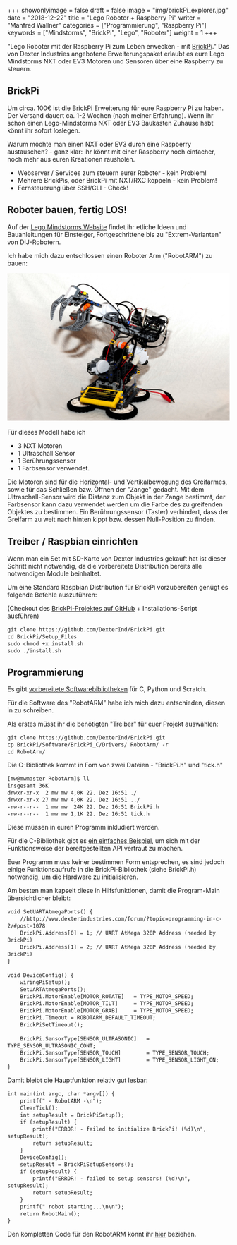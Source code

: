 +++
showonlyimage = false
draft = false
image = "img/brickPi_explorer.jpg"
date = "2018-12-22"
title = "Lego Roboter + Raspberry Pi"
writer = "Manfred Wallner"
categories = ["Programmierung", "Raspberry Pi"]
keywords = ["Mindstorms", "BrickPi", "Lego", "Roboter"]
weight = 1
+++

"Lego Roboter mit der Raspberry Pi zum Leben erwecken - mit [BrickPi](https://www.dexterindustries.com/brickpi/)."
Das von Dexter Industries angebotene Erweiterungspaket erlaubt es eure Lego Mindstorms NXT oder EV3 Motoren und Sensoren über eine Raspberry zu steuern.
<!--more-->

## BrickPi
Um circa. 100€ ist die [BrickPi](https://www.dexterindustries.com/brickpi/) Erweiterung für eure Raspberry Pi zu haben. Der Versand dauert ca. 1-2 Wochen (nach meiner Erfahrung). Wenn ihr schon einen Lego-Mindstorms NXT oder EV3 Baukasten Zuhause habt könnt ihr sofort loslegen.

Warum möchte man einen NXT oder EV3 durch eine Raspberry austauschen? - ganz klar: ihr könnt mit einer Raspberry noch einfacher, noch mehr aus euren Kreationen rausholen. 
* Webserver / Services zum steuern eurer Roboter - kein Problem!
* Mehrere BrickPis, oder BrickPi mit NXT/RXC koppeln - kein Problem!
* Fernsteuerung über SSH/CLI - Check!

## Roboter bauen, fertig LOS!

Auf der [Lego Mindstorms Website](https://www.lego.com/de-de/mindstorms) findet ihr etliche Ideen und Bauanleitungen für Einsteiger, Fortgeschrittene bis zu "Extrem-Varianten" von DIJ-Robotern. 

Ich habe mich dazu entschlossen einen Roboter Arm ("RobotARM") zu bauen:

![Lego Roboter Arm](../../img/robotARM.jpg)

Für dieses Modell habe ich 
* 3 NXT Motoren
* 1 Ultraschall Sensor
* 1 Berührungssensor
* 1 Farbsensor
verwendet.

Die Motoren sind für die Horizontal- und Vertikalbewegung des Greifarmes, sowie für das Schließen bzw. Öffnen der "Zange" gedacht.
Mit dem Ultraschall-Sensor wird die Distanz zum Objekt in der Zange bestimmt, der Farbsensor kann dazu verwendet werden um die Farbe des zu greifenden Objektes zu bestimmen.
Ein Berührungssensor (Taster) verhindert, dass der Greifarm zu weit nach hinten kippt bzw. dessen Null-Position zu finden.

## Treiber / Raspbian einrichten

Wenn man ein Set mit SD-Karte von Dexter Industries gekauft hat ist dieser Schritt nicht notwendig, da die vorbereitete Distribution bereits alle notwendigen Module beinhaltet.

Um eine Standard Raspbian Distribution für BrickPi vorzubereiten genügt es folgende Befehle auszuführen:

(Checkout des [BrickPi-Projektes auf GitHub](https://github.com/DexterInd/BrickPi) + Installations-Script ausführen)

```
git clone https://github.com/DexterInd/BrickPi.git
cd BrickPi/Setup_Files
sudo chmod +x install.sh
sudo ./install.sh
```

## Programmierung

Es gibt [vorbereitete Softwarebibliotheken](https://github.com/DexterInd/BrickPi/tree/master/Software) für C, Python und Scratch.

Für die Software des "RobotARM" habe ich mich dazu entschieden, diesen in zu schreiben.

Als erstes müsst ihr die benötigten "Treiber" für euer Projekt auswählen:
```
git clone https://github.com/DexterInd/BrickPi.git
cp BrickPi/Software/BrickPi_C/Drivers/ RobotArm/ -r
cd RobotArm/
```

Die C-Bibliothek kommt in Fom von zwei Dateien - "BrickPi.h" und "tick.h"
```
[mw@mwmaster RobotArm]$ ll
insgesamt 36K
drwxr-xr-x  2 mw mw 4,0K 22. Dez 16:51 ./
drwxr-xr-x 27 mw mw 4,0K 22. Dez 16:51 ../
-rw-r--r--  1 mw mw  24K 22. Dez 16:51 BrickPi.h
-rw-r--r--  1 mw mw 1,1K 22. Dez 16:51 tick.h
```
Diese müssen in euren Programm inkludiert werden.

Für die C-Bibliothek gibt es [ein einfaches Beispiel](https://github.com/DexterInd/BrickPi/tree/master/Software/BrickPi_C/Project_Examples), um sich mit der Funktionsweise der bereitgestellten API vertraut zu machen.

Euer Programm muss keiner bestimmen Form entsprechen, es sind jedoch einige Funktionsaufrufe in die BrickPi-Bibliothek (siehe BrickPi.h) notwendig, um die Hardware zu initialisieren.

Am besten man kapselt diese in Hilfsfunktionen, damit die Program-Main übersichtlicher bleibt:
```
void SetUARTAtmegaPorts() {
    //http://www.dexterindustries.com/forum/?topic=programming-in-c-2/#post-1078
    BrickPi.Address[0] = 1; // UART AtMega 328P Address (needed by BrickPi)
    BrickPi.Address[1] = 2; // UART AtMega 328P Address (needed by BrickPi)
}

void DeviceConfig() {
    wiringPiSetup();
    SetUARTAtmegaPorts();
    BrickPi.MotorEnable[MOTOR_ROTATE]   = TYPE_MOTOR_SPEED;
    BrickPi.MotorEnable[MOTOR_TILT]     = TYPE_MOTOR_SPEED;
    BrickPi.MotorEnable[MOTOR_GRAB]     = TYPE_MOTOR_SPEED;
    BrickPi.Timeout = ROBOTARM_DEFAULT_TIMEOUT;
    BrickPiSetTimeout();

    BrickPi.SensorType[SENSOR_ULTRASONIC]   = TYPE_SENSOR_ULTRASONIC_CONT;
    BrickPi.SensorType[SENSOR_TOUCH]        = TYPE_SENSOR_TOUCH;
    BrickPi.SensorType[SENSOR_LIGHT]        = TYPE_SENSOR_LIGHT_ON;
}
```

Damit bleibt die Hauptfunktion relativ gut lesbar:
```
int main(int argc, char *argv[]) {
    printf(" - RobotARM -\n");
    ClearTick();
    int setupResult = BrickPiSetup();
    if (setupResult) {
        printf("ERROR! - failed to initialize BrickPi! (%d)\n", setupResult);
        return setupResult;
    }
    DeviceConfig();
    setupResult = BrickPiSetupSensors();
    if (setupResult) {
        printf("ERROR! - failed to setup sensors! (%d)\n", setupResult);
        return setupResult;
    }
    printf(" robot starting...\n\n");
    return RobotMain();
}
```

Den kompletten Code für den RobotARM könnt ihr [hier](https://gist.github.com/mwallner/36dddb1828515e71f16f2f6d49020fd9) beziehen.

